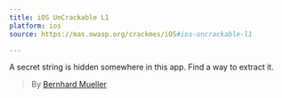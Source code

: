 ```yaml
---
title: iOS UnCrackable L1
platform: ios
source: https://mas.owasp.org/crackmes/iOS#ios-uncrackable-l1

---
```


A secret string is hidden somewhere in this app. Find a way to extract it.

> By [Bernhard Mueller](https://github.com/muellerberndt "Bernhard Mueller")

